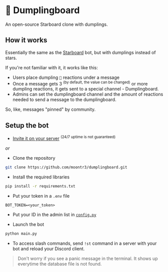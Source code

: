 # 🥟 Dumplingboard

An open-source Starboard clone with dumplings.


## How it works

Essentially the same as the [Starboard](https://top.gg/bot/655390915325591629) bot, but with dumplings instead of stars.

If you're not familiar with it, it works like this:

- Users place dumpling `🥟` reactions under a message
- Once a message gets 3 <sup>(by default, the value can be changed)</sup> or more dumpling reactions, it gets sent to a special channel - Dumplingboard.
- Admins can set the dumplingboard channel and the amount of reactions needed to send a message to the dumplingboard.

So, like, messages "pinned" by community.


## Setup the bot

- [Invite it on your server](https://discord.com/oauth2/authorize?client_id=1270135273996423252) <sup>(24/7 uptime is not guaranteed)</sup>

_or_

- Clone the repository<br>
```sh
git clone https://github.com/moontr3/dumplingboard.git
```

- Install the required libraries
```sh
pip install -r requirements.txt
```

- Put your token in a `.env` file
```
BOT_TOKEN=<your_token>
```

- Put your ID in the admin list in [`config.py`]('https://github.com/moontr3/dumplingboard/blob/main/config.py')

- Launch the bot
```sh
python main.py
```

- To access slash commands, send `!st` command in a server with your bot and reload your Discord client.

> Don't worry if you see a panic message in the terminal.
> It shows up everytime the database file is not found.